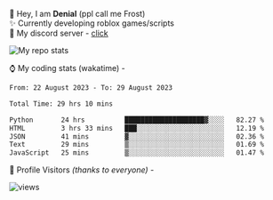 🤚 Hey, I am **Denial** (ppl call me Frost)  
✨ Currently developing roblox games/scripts  
💎  My discord server - [click](https://dsc.gg/mcdonaldswifi)

<img alt="My repo stats" src="https://github-readme-stats.vercel.app/api?username=FrostX-Official&show_icons=true&theme=radical">

⌚ My coding stats (wakatime) -

<!--START_SECTION:waka-->

```txt
From: 22 August 2023 - To: 29 August 2023

Total Time: 29 hrs 10 mins

Python       24 hrs          ████████████████████▓░░░░   82.27 %
HTML         3 hrs 33 mins   ███░░░░░░░░░░░░░░░░░░░░░░   12.19 %
JSON         41 mins         ▓░░░░░░░░░░░░░░░░░░░░░░░░   02.36 %
Text         29 mins         ▒░░░░░░░░░░░░░░░░░░░░░░░░   01.69 %
JavaScript   25 mins         ▒░░░░░░░░░░░░░░░░░░░░░░░░   01.47 %
```

<!--END_SECTION:waka-->

🧥 Profile Visitors *(thanks to everyone)* -  
  
<!--![visitors](https://visitor-badge.glitch.me/badge?page_id=FrostX-Official.FrostX-Official)-->
![views](https://komarev.com/ghpvc/?username=FrostX-Official&color=blueviolet&style=for-the-badge&label=sussy+viewers)
